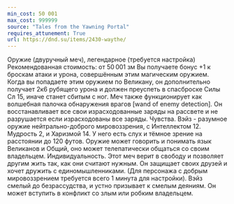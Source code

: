 ```yaml
---
min_cost: 50 001
max_cost: 999999
source: "Tales from the Yawning Portal"
requires_attunement: True
url: https://dnd.su/items/2430-waythe/
---
```


Оружие (двуручный меч), легендарное (требуется настройка)
Рекомендованная стоимость: от 50 001 зм
Вы получаете бонус +1 к броскам атаки и урона, совершённым этим магическим оружием. Когда вы попадаете этим оружием по Великану, он дополнительно получает 2к6 рубящего урона и должен преуспеть в спасброске Силы Сл 15, иначе станет сбитым с ног.
Меч также функционирует как волшебная палочка обнаружения врагов [wand of enemy detection]. Он восстанавливает все свои израсходованные заряды на рассвете и не разрушается если израсходованы все заряды.
Чувства. Вэйз - разумное оружие нейтрально-доброго мировоззрения, с Интеллектом 12. Мудрость 2, и Харизмой 14. У него есть слух и тёмное зрение на расстоянии до 120 футов. Оружие может говорить и понимать язык Великанов и Общий, оно может телепатически общаться со своим владельцем.
Индивидуальность. Этот меч верит в свободу и позволяет другим жить так, как они считают нужным. Он защищает своих друзей и хочет дружить с единомышленниками. (Для персонажа с добрым мировоззрением требуется всего 1 минута для настройки). Вэйз смелый до безрассудства, и устно призывает к смелым деяниям. Он может вступить в конфликт со злым или робким владельцем.